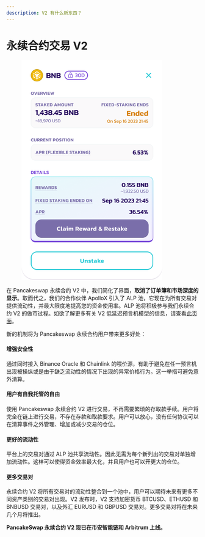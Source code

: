 ```yaml
---
description: V2 有什么新东西？
---
```


# 永续合约交易 V2

<figure><img src="../../../.gitbook/assets/image (213).png" alt=""><figcaption></figcaption></figure>

在 Pancakeswap 永续合约 V2 中，我们简化了界面，**取消了订单簿和市场深度的显示**。取而代之，我们的合作伙伴 ApolloX 引入了 ALP 池，它现在为所有交易对提供流动性，并最大限度地提高您的资金使用率。ALP 池将积极参与我们永续合约 V2 的做市过程。如欲了解更多有关 V2 低延迟预言机模型的信息，请查看[此页面](https://apollox-finance.gitbook.io/apollox-finance/welcome/trading-on-v2/powered-by-binance-oracle-and-chainlink)。&#x20;

新的机制将为 Pancakeswap 永续合约用户带来更多好处：

#### 增强安全性&#x20;

通过同时接入 Binance Oracle 和 Chainlink 的喂价源，有助于避免在任一预言机出现被操纵或是由于缺乏流动性的情况下出现的异常价格行为。这一举措可避免意外清算。&#x20;

#### 用户有自我托管的自由

使用 Pancakeswap 永续合约 V2 进行交易，不再需要繁琐的存取款手续。用户将完全在链上进行交易，不存在存款和取款要求。用户可以放心，没有任何协议可以在清算事件之外管理、增加或减少交易的仓位。

#### 更好的流动性&#x20;

平台上的交易对通过 ALP 池共享流动性。因此无需为每个新列出的交易对单独增加流动性。这样可以使得资金效率最大化，并且用户也可以开更大的仓位。&#x20;

#### 更多交易对

永续合约 V2 将所有交易对的流动性整合到一个池中，用户可以期待未来有更多不同资产类别的交易对出现。V2 发布时，V2 支持加密货币 BTCUSD、ETHUSD 和 BNBUSD 交易对，以及外汇 EURUSD 和 GBPUSD 交易对。更多交易对将在未来几个月将推出。

**PancakeSwap 永续合约 V2 现已在币安智能链和 Arbitrum 上线。**
